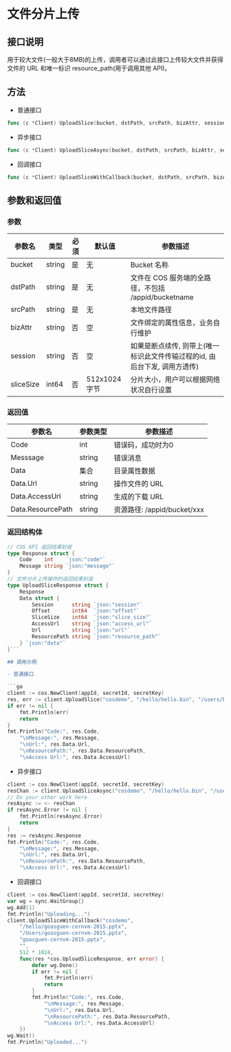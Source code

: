 文件分片上传
==========

## 接口说明

用于较大文件(一般大于8MB)的上传，调用者可以通过此接口上传较大文件并获得文件的 URL 和唯一标识 resource_path(用于调用其他 API)。

## 方法

- 普通接口

```go
func (c *Client) UploadSlice(bucket, dstPath, srcPath, bizAttr, session string, sliceSize int64) (*UploadSliceResponse, error)
```

- 异步接口

```go
func (c *Client) UploadSliceAsync(bucket, dstPath, srcPath, bizAttr, session string, sliceSize int64) <-chan *UploadSliceAsyncResponse
```

- 回调接口

```go
func (c *Client) UploadSliceWithCallback(bucket, dstPath, srcPath, bizAttr, session string, sliceSize int64, callback func(*UploadSliceResponse, error))
```

## 参数和返回值

### 参数

| 参数名  | 类型  | 必须  | 默认值  | 参数描述  |
| ------------ | ------------ | ------------ | ------------ | ------------ |
| bucket  | string  | 是  | 无  | Bucket 名称  |
| dstPath  | string  | 是  | 无  | 文件在 COS 服务端的全路径，不包括 /appid/bucketname  |
| srcPath  | string  | 是  | 无  | 本地文件路径  |
| bizAttr  | string  | 否  | 空  | 文件绑定的属性信息，业务自行维护  |
| session  | string  | 否  | 空  | 如果是断点续传, 则带上(唯一标识此文件传输过程的id, 由后台下发, 调用方透传)  |
| sliceSize  | int64  | 否  | 512x1024 字节  | 分片大小，用户可以根据网络状况自行设置  |

### 返回值

| 参数名  | 参数类型  | 参数描述  |
| ------------ | ------------ | ------------ |
| Code  | int  | 错误码，成功时为0   |
| Messsage  | string  | 错误消息  |
| Data  | 集合  | 目录属性数据  |
| Data.Url  | string  | 操作文件的 URL  |
| Data.AccessUrl  | string  | 生成的下载 URL  |
| Data.ResourcePath  | string  | 资源路径: /appid/bucket/xxx  |

### 返回结构体

```go
// COS API 返回结果封装
type Response struct {
	Code    int    `json:"code"`
	Message string `json:"message"`
}
// 文件分片上传操作的返回结果封装
type UploadSliceResponse struct {
	Response
	Data struct {
		Session      string `json:"session"`
		Offset       int64  `json:"offset"`
		SliceSize    int64  `json:"slice_size"`
		AccessUrl    string `json:"access_url"`
		Url          string `json:"url"`
		ResourcePath string `json:"resource_path"`
	} `json:"data"`
}```

## 调用示例

- 普通接口

```go
client := cos.NewClient(appId, secretId, secretKey)
res, err := client.UploadSlice("cosdemo", "/hello/hello.bin", "/users/bigfile.bin", "file attr", "", 512 * 1024)
if err != nil {
    fmt.Println(err)
    return
}
fmt.Println("Code:", res.Code,
    "\nMessage:", res.Message,
    "\nUrl:", res.Data.Url,
    "\nResourcePath:", res.Data.ResourcePath,
    "\nAccess Url:", res.Data.AccessUrl)
```

- 异步接口

```go
client := cos.NewClient(appId, secretId, secretKey)
resChan := client.UploadSliceAsync("cosdemo", "/hello/hello.bin", "/users/bigfile.bin", "file attr", "", 512 * 1024)
// Do your other work here
resAsync := <- resChan
if resAsync.Error != nil {
    fmt.Println(resAsync.Error)
    return
}
res := resAsync.Response
fmt.Println("Code:", res.Code,
    "\nMessage:", res.Message,
    "\nUrl:", res.Data.Url,
    "\nResourcePath:", res.Data.ResourcePath,
    "\nAccess Url:", res.Data.AccessUrl)
```

- 回调接口

```go
client := cos.NewClient(appId, secretId, secretKey)
var wg = sync.WaitGroup{}
wg.Add(1)
fmt.Println("Uploading...")
client.UploadSliceWithCallback("cosdemo",
    "/hello/goasguen-cernvm-2015.pptx",
    "/Users/goasguen-cernvm-2015.pptx",
    "goasguen-cernvm-2015.pptx",
    "",
    512 * 1024,
    func(res *cos.UploadSliceResponse, err error) {
        defer wg.Done()
        if err != nil {
            fmt.Println(err)
            return
        }
        fmt.Println("Code:", res.Code,
            "\nMessage:", res.Message,
            "\nUrl:", res.Data.Url,
            "\nResourcePath:", res.Data.ResourcePath,
            "\nAccess Url:", res.Data.AccessUrl)
    })
wg.Wait()
fmt.Println("Uploaded...")
```
